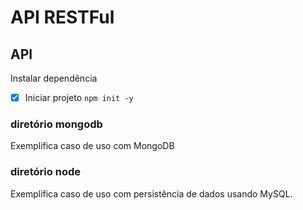 # API RESTFul

## API

Instalar dependência

- [x] Iniciar projeto `npm init -y`

### diretório mongodb

Exemplifica caso de uso com MongoDB

### diretório node

Exemplifica caso de uso com persistência de dados usando MySQL.
